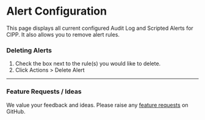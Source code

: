 # Alert Configuration

This page displays all current configured Audit Log and Scripted Alerts for CIPP. It also allows you to remove alert rules.

### Deleting Alerts

1. Check the box next to the rule(s) you would like to delete.
2. Click Actions > Delete Alert

***

### Feature Requests / Ideas

We value your feedback and ideas. Please raise any [feature requests](https://github.com/KelvinTegelaar/CIPP/issues/new?assignees=\&labels=enhancement%2Cno-priority\&projects=\&template=feature.yml\&title=%5BFeature+Request%5D%3A+) on GitHub.

